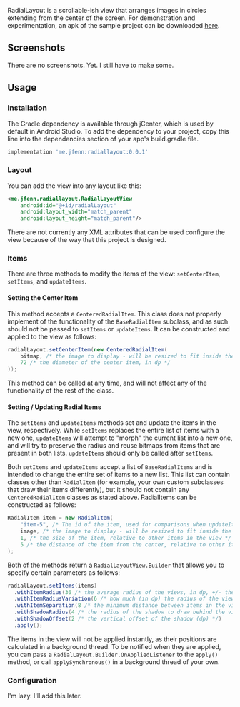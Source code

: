RadialLayout is a scrollable-ish view that arranges images in circles extending from the center of the screen. For demonstration and experimentation, an apk of the sample project can be downloaded [here](releases).

## Screenshots

There are no screenshots. Yet. I still have to make some.

## Usage

### Installation

The Gradle dependency is available through jCenter, which is used by default in Android Studio. To add the dependency to your project, copy this line into the dependencies section of your app's build.gradle file.

```gradle
implementation 'me.jfenn:radiallayout:0.0.1'
```

### Layout

You can add the view into any layout like this:

```xml
<me.jfenn.radiallayout.RadialLayoutView
    android:id="@+id/radialLayout"
    android:layout_width="match_parent"
    android:layout_height="match_parent"/>
```

There are not currently any XML attributes that can be used configure the view because of the way that this project is designed.

### Items

There are three methods to modify the items of the view: `setCenterItem`, `setItems`, and `updateItems`. 

#### Setting the Center Item

This method accepts a `CenteredRadialItem`. This class does not properly implement of the functionality of the `BaseRadialItem` subclass, and as such should not be passed to `setItems` or `updateItems`. It can be constructed and applied to the view as follows:

```java
radialLayout.setCenterItem(new CenteredRadialItem(
    bitmap, /* the image to display - will be resized to fit inside the item appropriately */
    72 /* the diameter of the center item, in dp */
));
```

This method can be called at any time, and will not affect any of the functionality of the rest of the class.

#### Setting / Updating Radial Items

The `setItems` and `updateItems` methods set and update the items in the view, respectively. While `setItems` replaces the entire list of items with a new one, `updateItems` will attempt to "morph" the current list into a new one, and will try to preserve the radius and reuse bitmaps from items that are present in both lists. `updateItems` should only be called after `setItems`.

Both `setItems` and `updateItems` accept a list of `BaseRadialItem`s and is intended to change the entire set of items to a new list. This list can contain classes other than `RadialItem` (for example, your own custom subclasses that draw their items differently), but it should not contain any `CenteredRadialItem` classes as stated above. RadialItems can be constructed as follows:

```java
RadialItem item = new RadialItem(
    "item-5", /* The id of the item, used for comparisons when updateItems is called */
    image, /* the image to display - will be resized to fit inside the item appropriately */
    1, /* the size of the item, relative to other items in the view */
    5 /* the distance of the item from the center, relative to other items in the view */
);
```

Both of the methods return a `RadialLayoutView.Builder` that allows you to specify certain parameters as follows:

```java
radialLayout.setItems(items)
  .withItemRadius(36 /* the average radius of the views, in dp, +/- the variation (next line) */)
  .withItemRadiusVariation(6 /* how much (in dp) the radius of the views should vary according to the 'size' attribute of the items */)
  .withItemSeparation(8 /* the minimum distance between items in the view, in dp */)
  .withShadowRadius(4 /* the radius of the shadow to draw behind the view (dp) */)
  .withShadowOffset(2 /* the vertical offset of the shadow (dp) */)
  .apply();
```

The items in the view will not be applied instantly, as their positions are calculated in a background thread. To be notified when they are applied, you can pass a `RadialLayout.Builder.OnAppliedListener` to the `apply()` method, or call `applySynchronous()` in a background thread of your own.

### Configuration

I'm lazy. I'll add this later.
